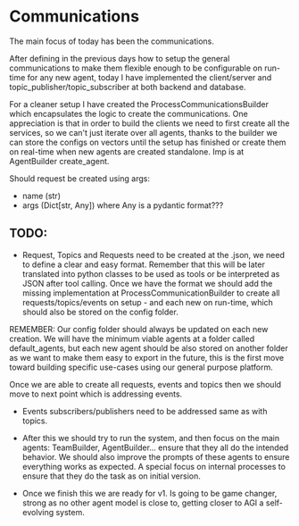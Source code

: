 # Communications

The main focus of today has been the communications.

After defining in the previous days how to setup the general communications to make them flexible enough to be configurable on run-time for any new agent, today I have implemented the client/server and topic_publisher/topic_subscriber at both backend and database.

For a cleaner setup I have created the ProcessCommunicationsBuilder which encapsulates the logic to create the communications. One appreciation is that in order to build the clients we need to first create all the services, so we can't just iterate over all agents, thanks to the builder we can store the configs on vectors until the setup has finished or create them on real-time when new agents are created standalone. Imp is at AgentBuilder create_agent.

Should request be created using args:
- name (str)
- args (Dict[str, Any]) where Any is a pydantic format???

## TODO:
- Request, Topics and Requests need to be created at the .json, we need to define a clear and easy format. Remember that this will be later translated into python classes to be used as tools or be interpreted as JSON after tool calling. Once we have the format we should add the missing implementation at ProcessCommunicationBuilder to create all requests/topics/events on setup - and each new on run-time, which should also be stored on the config folder.

REMEMBER: Our config folder should always be updated on each new creation. We will have the minimum viable agents at a folder called default_agents, but each new agent should be also stored on another folder as we want to make them easy to export in the future, this is the first move toward building specific use-cases using our general purpose platform.

Once we are able to create all requests, events and topics then we should move to next point which is addressing events.

- Events subscribers/publishers need to be addressed same as with topics.

- After this we should try to run the system, and then focus on the main agents: TeamBuilder, AgentBuilder... ensure that they all do the intended behavior. We should also improve the prompts of these agents to ensure everything works as expected. A special focus on internal processes to ensure that they do the task as on initial version.

- Once we finish this we are ready for v1. Is going to be game changer, strong as no other agent model is close to, getting closer to AGI a self-evolving system.
